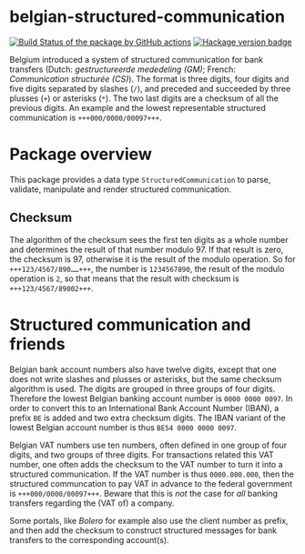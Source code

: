 # belgian-structured-communication

[![Build Status of the package by GitHub actions](https://github.com/hapytex/belgian-structured-communication/actions/workflows/build-ci.yml/badge.svg)](https://github.com/hapytex/tuple-append/actions/workflows/build-ci.yml)
[![Hackage version badge](https://img.shields.io/hackage/v/belgian-structured-communication.svg)](https://hackage.haskell.org/package/tuple-append)

Belgium introduced a system of structured communication for bank transfers (Dutch: *gestructureerde mededeling (GM)*; French: *Communication structurée (CS)*). The format is three digits, four digits and five digits separated by slashes (`/`), and preceded and succeeded by three plusses (`+`) or asterisks (`*`). The two last digits are a checksum of all the previous digits. An example and the lowest representable structured communication is `+++000/0000/00097+++`.

# Package overview

This package provides a data type `StructuredCommunication` to parse, validate, manipulate and render structured communication.

## Checksum

The algorithm of the checksum sees the first ten digits as a whole number and determines the result of that number modulo 97. If that result is zero, the checksum is 97, otherwise it is the result of the modulo operation. So for <code>+++123/4567/890&hellip;&hellip;+++</code>, the number is `1234567890`, the result of the modulo operation is `2`, so that means that the result with checksum is `+++123/4567/89002+++`.

# Structured communication and friends

Belgian bank account numbers also have twelve digits, except that one does not write slashes and plusses or asterisks, but the same checksum algorithm is used. The digits are grouped in three groups of four digits. Therefore the lowest Belgian banking account number is `0000 0000 0097`. In order to convert this to an International Bank Account Number (IBAN), a prefix `BE` is added and two extra checksum digits. The IBAN variant of the lowest Belgian account number is thus `BE54 0000 0000 0097`.

Belgian VAT numbers use ten numbers, often defined in one group of four digits, and two groups of three digits. For transactions related this VAT number, one often adds the checksum to the VAT number to turn it into a structured communication. If the VAT number is thus `0000.000.000`, then the structured communcation to pay VAT in advance to the federal government is `+++000/0000/00097+++`. Beware that this is *not* the case for *all* banking transfers regarding the (VAT of) a company.

Some portals, like *Bolero* for example also use the client number as prefix, and then add the checksum to construct structured messages for bank transfers to the corresponding account(s).
